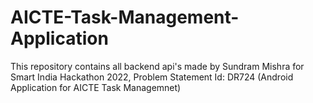 # AICTE-Task-Management-Application
This repository contains all backend api's made by Sundram Mishra for Smart India Hackathon 2022, Problem Statement Id: DR724 (Android Application for AICTE Task Managemnet)
